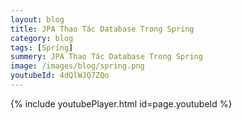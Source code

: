 ```yaml
---
layout: blog
title: JPA Thao Tác Database Trong Spring 
category: blog
tags: [Spring]
summery: JPA Thao Tác Database Trong Spring 
image: /images/blog/spring.png
youtubeId: 4dQlWJQ7ZQo
---
```

 

{% include youtubePlayer.html id=page.youtubeId %}